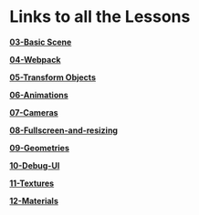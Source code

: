# Links to all the Lessons

**[03-Basic Scene](https://github.com/Deveshb15/threejs/tree/03-basic-scene)**

**[04-Webpack](https://github.com/Deveshb15/threejs/tree/04-webpack)**

**[05-Transform Objects](https://github.com/Deveshb15/threejs/tree/05-transform-objects)**

**[06-Animations](https://github.com/Deveshb15/threejs/tree/06-Animations)**

**[07-Cameras](https://github.com/Deveshb15/threejs/tree/07-Cameras)**

**[08-Fullscreen-and-resizing](https://github.com/Deveshb15/threejs/tree/08-Fullscreen-and-resizing)**

**[09-Geometries](https://github.com/Deveshb15/threejs/tree/09-Geometries)**

**[10-Debug-UI](https://github.com/Deveshb15/threejs/tree/10-Debug-UI)**

**[11-Textures](https://github.com/Deveshb15/threejs/tree/11-Textures)**

**[12-Materials](https://github.com/Deveshb15/threejs/tree/12-Materials)**
